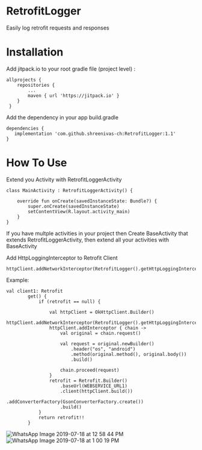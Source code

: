 # RetrofitLogger
Easily log retrofit requests and responses

# Installation
Add jitpack.io to your root gradle file (project level) :

    allprojects {
        repositories {
            ...
            maven { url 'https://jitpack.io' }
        }
     }

Add the dependency in your app build.gradle

    dependencies {
       implementation 'com.github.shreenivas-ch:RetrofitLogger:1.1'
    }

# How To Use

Extend you Activity with RetrofitLoggerActivity

    class MainActivity : RetrofitLoggerActivity() {

        override fun onCreate(savedInstanceState: Bundle?) {
            super.onCreate(savedInstanceState)
            setContentView(R.layout.activity_main)
        }
    }
    
If you have multple activities in your project then Create BaseActivity that extends RetrofitLoggerActivity, then extend all your activities with BaseActivity
    
 Add HttpLoggingInterceptor to Retrofit Client
 
    httpClient.addNetworkInterceptor(RetrofitLogger().getHttpLoggingInterceptor())
 
 Example: 
 
    val client1: Retrofit
            get() {
                if (retrofit == null) {

                    val httpClient = OkHttpClient.Builder()
                    httpClient.addNetworkInterceptor(RetrofitLogger().getHttpLoggingInterceptor())
                    httpClient.addInterceptor { chain ->
                        val original = chain.request()

                        val request = original.newBuilder()
                            .header("os", "android")
                            .method(original.method(), original.body())
                            .build()

                        chain.proceed(request)
                    }
                    retrofit = Retrofit.Builder()
                        .baseUrl(WEBSERVICE_URL1)
                        .client(httpClient.build())
                        .addConverterFactory(GsonConverterFactory.create())
                        .build()
                }
                return retrofit!!
            }
            
![WhatsApp Image 2019-07-18 at 12 58 44 PM](https://user-images.githubusercontent.com/9415749/61438407-04da9f80-a95d-11e9-8760-a1d7bfdaa6df.jpeg)
![WhatsApp Image 2019-07-18 at 1 00 19 PM](https://user-images.githubusercontent.com/9415749/61438433-115ef800-a95d-11e9-9977-a1a927dcec93.jpeg)
